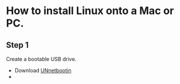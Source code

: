 # How to install Linux onto a Mac or PC.

## Step 1
Create a bootable USB drive.
- Download [UNnetbootin](https://unetbootin.github.io/)
- 
